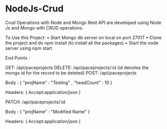 # NodeJs-Crud
Crud Operations with Node and Mongo
Rest API are developed using Node Js and Mongo with CRUD operations.

To Use this Project:
• Start Mongo db server on local on port 27017
• Clone the project and do npm install (to install all the packages)
• Start the node server using npm start

End Points :

GET: /api/paceprojects
DELETE: /api/paceprojects/:id (id denotes the mongo id for the record to be deleted)
POST: /api/paceprojects

Body :
{
"projName" : "Testing" ,
"headCount" : 10
}

Headers:
{
Accept:application/json
}

PATCH: /api/paceprojects/:id

Body :
{
"projName" : "Modified Name" 
}

Headers:
{
Accept:application/json
}

